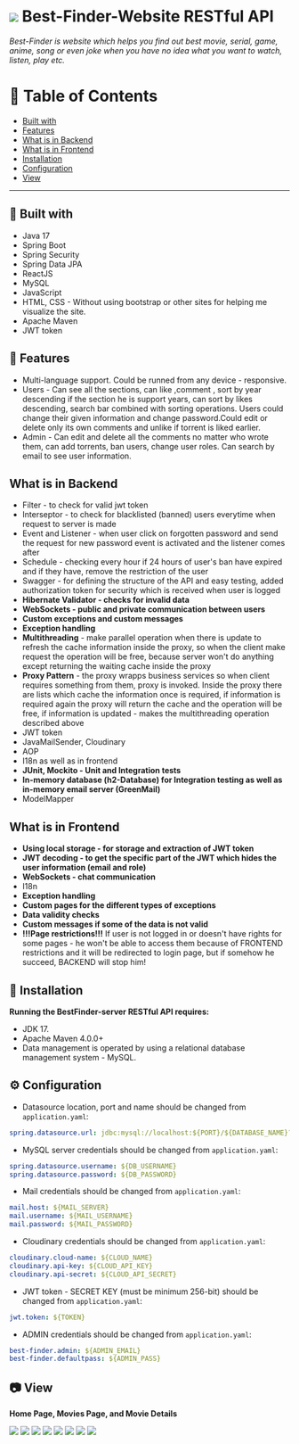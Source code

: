 # <img src="https://github.com/Georgi133/Best-Finder-Website/assets/117848275/37f3d3cf-229e-4243-aad7-47dcabcbf8f8"> Best-Finder-Website RESTful API
 _Best-Finder is website which helps you find out best movie, serial, game, anime, song or even joke when you have no idea what you want to watch, listen, play etc._                                             
 
   # :notebook_with_decorative_cover: Table of Contents 
  * [Built with](#hammer-built-with)
  * [Features](#dart-features)
  * [What is in Backend](#what-is-in-backend)
  * [What is in Frontend](#what-is-in-frontend)
  * [Installation](#wrench-installation)
  * [Configuration](#gear-configuration)
  * [View](#camera-view)

<hr /> 

  ## :hammer: Built with
 - Java 17
 - Spring Boot
 - Spring Security
 - Spring Data JPA
 - ReactJS
 - MySQL
 - JavaScript
 - HTML, CSS - Without using bootstrap or other sites for helping me visualize the site.
 - Apache Maven
 - JWT token

 ## :dart: Features
 - Multi-language support. Could be runned from any device - responsive.
 - Users - Can see all the sections, can like ,comment , sort by year descending if the section he is support years,
  can sort by likes descending, search bar combined with sorting operations. Users could change their given 
 information and change password.Could edit or delete only its own comments and unlike if torrent is liked earlier.
 - Admin - Can edit and delete all the comments no matter who wrote them, can add torrents, ban users, change user 
 roles. Can search by email to see user information.

 ## What is in Backend
 - Filter - to check for valid jwt token
 - Interseptor - to check for blacklisted (banned) users everytime when request to server is made
 - Event and Listener - when user click on forgotten password and send the request for new password event is activated and the listener comes after
 - Schedule - checking every hour if 24 hours of user's ban have expired and if they have, remove the restriction of the user
 - Swagger - for defining the structure of the API and easy testing, added authorization token for security which is received when user is logged
 - <strong>Hibernate Validator - checks for invalid data</strong>
 - <strong>WebSockets - public and private communication between users</strong>
 - <strong>Custom exceptions and custom messages</strong>
 - <strong>Exception handling</strong>
 - <strong>Multithreading</strong> - make parallel operation when there is update to refresh the cache information inside the proxy, so when the client make request the operation will be free, because server won't do anything except returning the waiting cache inside the proxy
 - <strong>Proxy Pattern</strong> - the proxy wrapps business services so when client requires something from them, proxy is invoked. Inside the proxy there are lists which cache the information once is required, if information is required again the proxy will return the cache and the operation will be free, if information is updated - makes the multithreading operation described above
 - JWT token
 - JavaMailSender, Cloudinary
 - AOP
 - I18n as well as in frontend
 - <strong>JUnit, Mockito - Unit and Integration tests</strong>
 - <strong>In-memory database (h2-Database) for Integration testing as well as in-memory email server (GreenMail)</strong>
 - ModelMapper
 ## What is in Frontend
 - <strong>Using local storage - for storagе and extraction of JWT token</strong>
 - <strong>JWT decoding - to get the specific part of the JWT which hides the user information (email and role)</strong>
 - <strong>WebSockets - chat communication</strong>
 - I18n
 - <strong>Exception handling</strong>
 - <strong>Custom pages for the different types of exceptions</strong>
 - <strong>Data validity checks</strong>
 - <strong>Custom messages if some of the data is not valid</strong>
 - <strong>!!!Page restrictions!!!</strong> If user is not logged in or doesn't have rights for some pages - he won't be able to access them because of FRONTEND restrictions and it will be redirected to login page, but if somehow he succeed, BACKEND will stop him!

 ## :wrench: Installation
 <strong>Running the BestFinder-server RESTful API requires:</strong>
 -  JDK 17.
 -  Apache Maven 4.0.0+
 -  Data management is operated by using a relational database management system - MySQL.
 ## :gear: Configuration
  - Datasource location, port and name should be changed from ```application.yaml```:
```yaml 
spring.datasource.url: jdbc:mysql://localhost:${PORT}/${DATABASE_NAME}?allowPublicKeyRetrieval=true
```
- MySQL server credentials should be changed from ```application.yaml```:

```yaml 
spring.datasource.username: ${DB_USERNAME}
spring.datasource.password: ${DB_PASSWORD}
```
- Mail credentials should be changed from ```application.yaml```:
```yaml
mail.host: ${MAIL_SERVER}
mail.username: ${MAIL_USERNAME}
mail.password: ${MAIL_PASSWORD}
```

- Cloudinary credentials should be changed from ```application.yaml```:
```yaml
cloudinary.cloud-name: ${CLOUD_NAME}
cloudinary.api-key: ${CLOUD_API_KEY}
cloudinary.api-secret: ${CLOUD_API_SECRET}
```
- JWT token - SECRET KEY (must be minimum 256-bit) should be changed from ```application.yaml```:
  
```yaml
jwt.token: ${TOKEN}
```

- ADMIN credentials should be changed from ```application.yaml```:
  
```yaml
best-finder.admin: ${ADMIN_EMAIL}
best-finder.defaultpass: ${ADMIN_PASS}
```
## :camera: View 
 <strong>Home Page, Movies Page, and Movie Details </strong>
 
<img src="https://github.com/Georgi133/Best-Finder-Website/assets/117848275/b87f7b23-fd8c-4400-ad30-eedacd2b9a19" />
<img src="https://github.com/Georgi133/Best-Finder-Website/assets/117848275/51887cc6-10b9-4555-a062-2f88e93f4cb2" />
<img src="https://github.com/Georgi133/Best-Finder-Website/assets/117848275/2391c93f-db73-4a0d-92be-9d98e08d66fb" />
<img src="https://github.com/Georgi133/Best-Finder-Website/assets/117848275/fb1eb17e-2199-4af2-8bf7-9659c661f46d" />
<img src="https://github.com/Georgi133/Best-Finder-Website/assets/117848275/354f695a-51f5-4317-a1ca-b7f1daba8ee4" />
<img src="https://github.com/Georgi133/Best-Finder-Website/assets/117848275/0fcf1667-3552-4b0c-80be-2544e22f2f5e" />
<img src="https://github.com/Georgi133/Best-Finder-Website/assets/117848275/e2c8ec45-4602-494d-96c5-50f1d7a57b04" />
<img src="https://github.com/Georgi133/Best-Finder-Website/assets/117848275/736815d5-5a90-4c0b-ad22-4d793500bfd8" />
  
   


   
   
 
 
